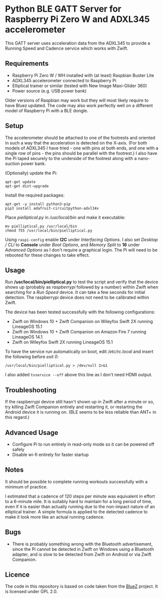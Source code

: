 # Python BLE GATT Server for Raspberry Pi Zero W and ADXL345 accelerometer
This GATT server uses acceleration data from the ADXL345 to provide a Running Speed and Cadence service which works with Zwift.

## Requirements
- Raspberry Pi Zero W / WH installed with (at least) Raspbian Buster Lite
- ADXL345 accelerometer connected to Raspberry Pi
- Elliptical trainer or similar (tested with New Image Maxi-Glider 360)
- Power source (e.g. USB power bank)

Older versions of Raspbian may work but they will most likely require to have Bluez updated. The code may also work perfectly well on a different model of Raspberry Pi with a BLE dongle.

## Setup
The accelerometer should be attached to one of the footrests and oriented in such a way that the acceleration is detected on the X-axis. (For both models of ADXL345 I have tried - one with pins at both ends, and one with a single row of pins - the pins should be parallel with the footrest.) I also have the Pi taped securely to the underside of the footrest along with a nano-suction power bank.

(Optionally) update the Pi:
```
apt-get update
apt-get dist-upgrade
```

Install the required packages:
```
apt-get -y install python3-pip
pip3 install adafruit-circuitpython-adxl34x
```

Place *pielliptical.py* in */usr/local/bin* and make it executable:
```
mv pielliptical.py /usr/local/bin
chmod 755 /usr/local/bin/pielliptical.py
```

Using ```raspi-config``` enable **I2C** under *Interfacing Options*. I also set *Desktop / CLI* to **Console** under *Boot Options*, and *Memory Split* to **16** under *Advanced Options* as I don't require a graphical login. The Pi will need to be rebooted for these changes to take effect.

## Usage
Run **/usr/local/bin/pielliptical.py** to test the script and verify that the device shows up (probably as *raspberrypi* followed by a number) within Zwift when searching for a *Run Speed* device. It can take a few seconds for initial detection. The raspberrypi device does not need to be calibrated within Zwift.

The device has been tested successfully with the following configurations:
- Zwift on Windows 10 + Zwift Companion on Wileyfox Swift 2X running LineageOS 15.1
- Zwift on Windows 10 + Zwift Companion on Amazon Fire 7 running LineageOS 14.1
- Zwift on Wileyfox Swift 2X running LineageOS 15.1

To have the service run automatically on boot, edit */etc/rc.local* and insert the following before *exit 0*:
```
/usr/local/bin/pielliptical.py > /dev/null 2>&1
```

I also added ``tvservice --off`` above this line as I don't need HDMI output.

## Troubleshooting
If the raspberrypi device still hasn't shown up in Zwift after a minute or so, try killing Zwift Companion entirely and restarting it, or restarting the Android device it is running on. (BLE seems to be less reliable than ANT+ in this regard.)

## Advanced Usage
- Configure Pi to run entirely in read-only mode so it can be powered off safely
- Disable wi-fi entirely for faster startup

## Notes
It should be possible to complete running workouts successfully with a minimum of practice.

I estimated that a cadence of 120 steps per minute was equivalent in effort to a 6-minute mile. It is suitably hard to maintain for a long period of time, even if it is easier than actually running due to the non-impact nature of an elliptical trainer. A simple formula is applied to the detected cadence to make it look more like an actual running cadence.

## Bugs
- There is probably something wrong with the Bluetooth advertisement, since the Pi cannot be detected in Zwift on Windows using a Bluetooth adapter, and is slow to be detected from Zwift on Android or via Zwift Companion.

## Licence
The code in this repository is based on code taken from the [BlueZ](http://www.bluez.org/) project. It is licensed under GPL 2.0.
